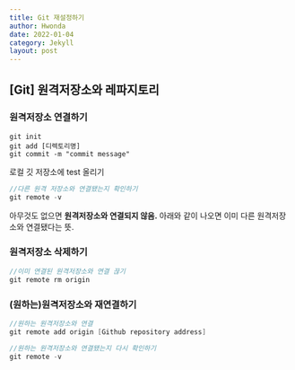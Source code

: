 ```yaml
---
title: Git 재설정하기
author: Hwonda
date: 2022-01-04
category: Jekyll
layout: post
---
```


## [Git] 원격저장소와 레파지토리

### 원격저장소 연결하기

```
git init
git add [디렉토리명]
git commit -m "commit message"
```
로컬 깃 저장소에 test 올리기

```java
//다른 원격 저장소와 연결됐는지 확인하기
git remote -v
```
아무것도 없으면 **원격저장소와 연결되지 않음.**
아래와 같이 나오면 이미 다른 원격저장소와 연결됐다는 뜻.

### 원격저장소 삭제하기
```java
//이미 연결된 원격저장소와 연결 끊기
git remote rm origin
```

### (원하는)원격저장소와 재연결하기
```java
//원하는 원격저장소와 연결
git remote add origin [Github repository address]
```
```java
//원하는 원격저장소와 연결됐는지 다시 확인하기
git remote -v
```